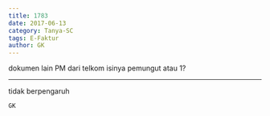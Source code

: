 ```yaml
---
title: 1783
date: 2017-06-13
category: Tanya-SC
tags: E-Faktur
author: GK
---
```


dokumen lain PM dari telkom isinya pemungut atau 1?

---

tidak berpengaruh

`GK`
